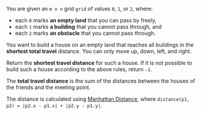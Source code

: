 You are given an `m x n` grid `grid` of values `0`, `1`, or `2`, where:

- each `0` marks **an empty land** that you can pass by freely,
- each `1` marks **a building** that you cannot pass through, and
- each `2` marks **an obstacle** that you cannot pass through.

You want to build a house on an empty land that reaches all buildings in the **shortest total travel** distance. You can only move up, down, left, and right.

Return the **shortest travel distance** for such a house. If it is not possible to build such a house according to the above rules, return `-1`.

The **total travel distance** is the sum of the distances between the houses of the friends and the meeting point.

The distance is calculated using [Manhattan Distance](https://en.wikipedia.org/wiki/Taxicab_geometry), where `distance(p1, p2) = |p2.x - p1.x| + |p2.y - p1.y|`.